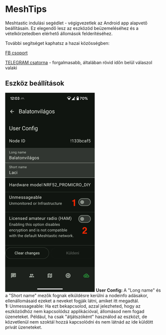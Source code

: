 # MeshTips
Meshtastic indulási segédlet - végigvezetlek az Android app alapvető beállításain. Ez elegendő lesz az eszközöd beüzemeléséhez és a vételkörzetedben elérhető állomások felderítéséhez.

További segítséget kaphatsz a hazai közösségben:

[FB csoport](https://www.facebook.com/groups/1756983494805627/)

[TELEGRAM csatorna](https://web.telegram.org/k/#@meshtastic1)  - forgalmasabb, általában rövid időn belül válaszol valaki

## Eszköz beállítások

<img src="./screenshots/userconf.png">
<strong> User Config: </strong> A "Long name" és a "Short name" mezők fognak elküldésre kerülni a nodeinfo adásakor, ellenállomásaid ezeket a neveket fogják látni, amiket itt megadtál. <br>
<strong> 1: </strong> Unmessageable: Ha ezt bekapcsolod, azzal jelezheted, hogy az eszközödhöz nem kapcsolódsz applikációval, állomásod nem fogad üzeneteket. Például, ha csak "átjátszóként" használod az eszközt, de közvetlenül nem szoktál hozzá kapcsolódni és nem látnád az ide küldött privát üzeneteket. 
